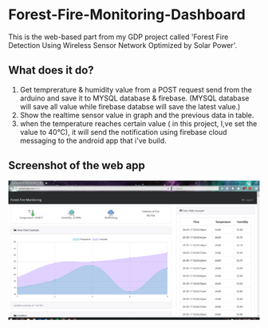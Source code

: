 # Forest-Fire-Monitoring-Dashboard
This is the web-based part from my GDP project called 'Forest Fire Detection Using Wireless Sensor Network Optimized by Solar Power'.


## What does it do?
1. Get temprerature & humidity value from a POST request send from the arduino and save it to MYSQL database & firebase.
  (MYSQL database will save all value while firebase databse will save the latest value.)
2. Show the realtime sensor value in graph and the previous data in table.
3. when the temperature reaches certain value ( in this project, I,ve set the value to 40°C), it will send the notification using firebase cloud messaging to the android app that i've build.


## Screenshot of the web app 
![Screenshot of the dashboard](https://github.com/JohanBrainz/Forest-Fire-Monitoring-Dashboard/blob/master/Screenshot.PNG "Screenshot")
